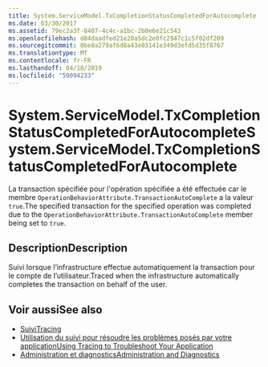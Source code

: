 ```yaml
---
title: System.ServiceModel.TxCompletionStatusCompletedForAutocomplete
ms.date: 03/30/2017
ms.assetid: 79ec2a3f-8407-4c4c-a1bc-2b0e6e21c543
ms.openlocfilehash: d84daadfed21e20a5dc2e0fc2947c1c5f02df209
ms.sourcegitcommit: 0be8a279af6d8a43e03141e349d3efd5d35f8767
ms.translationtype: MT
ms.contentlocale: fr-FR
ms.lasthandoff: 04/18/2019
ms.locfileid: "59094233"
---
```

# <a name="systemservicemodeltxcompletionstatuscompletedforautocomplete"></a><span data-ttu-id="0be13-102">System.ServiceModel.TxCompletionStatusCompletedForAutocomplete</span><span class="sxs-lookup"><span data-stu-id="0be13-102">System.ServiceModel.TxCompletionStatusCompletedForAutocomplete</span></span>
<span data-ttu-id="0be13-103">La transaction spécifiée pour l'opération spécifiée a été effectuée car le membre `OperationBehaviorAttribute.TransactionAutoComplete` a la valeur `true`.</span><span class="sxs-lookup"><span data-stu-id="0be13-103">The specified transaction for the specified operation was completed due to the `OperationBehaviorAttribute.TransactionAutoComplete` member being set to `true`.</span></span>  
  
## <a name="description"></a><span data-ttu-id="0be13-104">Description</span><span class="sxs-lookup"><span data-stu-id="0be13-104">Description</span></span>  
 <span data-ttu-id="0be13-105">Suivi lorsque l’infrastructure effectue automatiquement la transaction pour le compte de l’utilisateur.</span><span class="sxs-lookup"><span data-stu-id="0be13-105">Traced when the infrastructure automatically completes the transaction on behalf of the user.</span></span>  
  
## <a name="see-also"></a><span data-ttu-id="0be13-106">Voir aussi</span><span class="sxs-lookup"><span data-stu-id="0be13-106">See also</span></span>

- [<span data-ttu-id="0be13-107">Suivi</span><span class="sxs-lookup"><span data-stu-id="0be13-107">Tracing</span></span>](../../../../../docs/framework/wcf/diagnostics/tracing/index.md)
- [<span data-ttu-id="0be13-108">Utilisation du suivi pour résoudre les problèmes posés par votre application</span><span class="sxs-lookup"><span data-stu-id="0be13-108">Using Tracing to Troubleshoot Your Application</span></span>](../../../../../docs/framework/wcf/diagnostics/tracing/using-tracing-to-troubleshoot-your-application.md)
- [<span data-ttu-id="0be13-109">Administration et diagnostics</span><span class="sxs-lookup"><span data-stu-id="0be13-109">Administration and Diagnostics</span></span>](../../../../../docs/framework/wcf/diagnostics/index.md)
